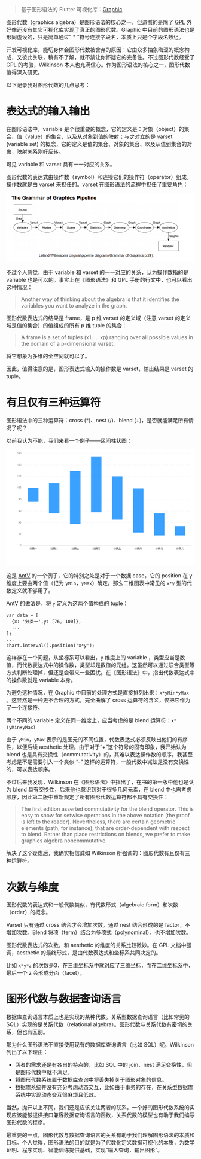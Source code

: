 > 基于图形语法的 Flutter 可视化库：[Graphic](https://github.com/entronad/graphic)

图形代数（graphics algebra）是图形语法的核心之一，但遗憾的是除了 [GPL](https://www.ibm.com/support/knowledgecenter/SSLVMB_sub/statistics_reference_project_ddita/gpl/gpl_intro_algebra.html) 外好像还没有其它可视化库实现了真正的图形代数。Graphic 中目前的图形语法也是形同虚设的，只是简单通过” \* “符号连接字段名，本质上只是个字段名数组。

开发可视化库，能切身体会图形代数被舍弃的原因：它由众多抽象晦涩的概念构成，又彼此关联，稍有不了解，就不禁让你怀疑它的完备性。不过图形代数经受了 GPL 的考验，Wilkinson 本人也充满信心。作为图形语法的核心之一，图形代数值得深入研究。

以下记录我对图形代数的几点思考：

# 表达式的输入输出

在图形语法中，variable 是个很重要的概念，它的定义是：对象（object）的集合、值（value）的集合、以及从对象到值的映射；与之对立的是 varset (variable set) 的概念，它的定义是值的集合、对象的集合、以及从值到集合的对象，映射关系刚好反转。

可见 variable 和 varset 具有一一对应的关系。

图形代数的表达式由操作数（symbol）和连接它们的操作符（operator）组成。操作数就是由 varset 来担任的。varset 在图形语法的流程中担任了重要角色：

![1](1.png)

不过个人感觉，由于 variable 和 varset 的一一对应的关系，认为操作数指的是 variable 也是可以的。事实上在《图形语法》和 GPL 手册的行文中，也可以看出这种情况：

> Another way of thinking about the algebra is that it identifies the variables you want to analyze in the graph.

图形代数表达式的结果是 frame，是 p 维 varset 的定义域（注意 varset 的定义域是值的集合）的值组成的所有 p 维 tuple 的集合：

> A frame is a set of tuples (x1, ... xp) ranging over all possible values in the domain of a p-dimensional varset. 

将它想象为多维的全空间就可以了。

因此，值得注意的是，图形表达式输入的操作数是 varset，输出结果是 varset 的 tuple。

# 有且仅有三种运算符

图形语法中的三种运算符：cross (\*)、nest (/)、blend (+)，是否就能满足所有情况了呢？

以前我认为不能，我们来看一个例子——区间柱状图：

![2](2.png)

这是 [AntV](https://antv-2018.alipay.com/zh-cn/g2/3.x/demo/column/ranged-column.html) 的一个例子，它的特别之处是对于一个数据 case，它的 position 在 y 维度上要由两个值（记为 `yMin`，`yMax`）确定。那么二维图表中常见的 `x*y`  型的代数定义就不够用了。

AntV 的做法是，将 `y` 定义为这两个值构成的 tuple：

```
var data = [
  {x: '分类一',y: [76, 100]},
  ...
];
...
chart.interval().position('x*y');
```

这样存在一个问题，从坐标系可以看出，y 维度上的 variable ，类型应当是数值，而代数表达式中的操作数，类型却是数值的元组。这虽然可以通过联合类型等方式判断处理掉，但还是会带来一些困扰。在《图形语法》中，指出代数表达式中的操作数就是 variable 本身。

为避免这种情况，在 Graphic 中目前的处理方式是直接排列出来：`x*yMin*yMax` 。这显然是一种更不合理的方式，完全曲解了 cross 运算符的含义，仅把它作为了一个连接符。

两个不同的 variable 定义在同一维度上，应当考虑的是 blend 运算符：`x*(yMin+yMax)`

由于 `yMin`，`yMax` 表示的是图元的不同位置，代数表达式必须反映出他们的有序性，以便后续 aesthetic 处理。由于对于“+”这个符号的固有印象，我开始认为 blend 也是具有交换性（commutativity）的，其难以表达操作数的顺序。我甚至考虑是不是需要引入一个类似 “-” 这样的运算符，一般代数中减法是没有交换性的，可以表达顺序。

不过后来我发现，Wilkinson 在《图形语法》中指出了，在书的第一版中他也是认为 blend 具有交换性，后来他也意识到对于很多几何元素，在 blend 中也需考虑顺序，因此第二版中重新规定了所有图形代数运算符都不具有交换性：

> The first edition asserted commutativity for the blend operator. This is easy to show for setwise operations in the above notation (the proof is left to the reader). Nevertheless, there are certain geometric elements (path, for instance), that are order-dependent with respect to blend. Rather than place restrictions on blends, we prefer to make graphics algebra noncommutative. 

解决了这个疑虑后，我确实相信诚如 Wilkinson 所强调的：图形代数有且仅有三种运算符。

# 次数与维度

图形代数的表达式和一般代数类似，有代数形式（algebraic form）和次数（order）的概念。

Varset 只有通过 cross 结合才会增加次数。通过 nest 结合形成的是 factor，不增加次数。Blend 将项（term）结合为多项式（polynominal），也不增加次数。

图形代数表达式的次数，和 aesthetic 的维度的关系比较微妙。在 GPL 文档中强调，aesthetic 的最终形式，是由代数表达式和坐标系共同决定的。

比如 `x*y*z` 的次数是3，在三维坐标系中就对应了三维坐标，而在二维坐标系中，最后一个 z 会形成分面（facet）。

# 图形代数与数据查询语言

数据库查询语言本质上也是实现的某种代数。关系型数据查询语言（比如常见的 SQL）实现的是关系代数（relational algebra）。图形代数与关系代数有密切的关系，但也有区别。

那为什么图形语法不直接使用现有的数据库查询语言（比如 SQL）呢。Wilkinson 列出了以下理由：

- 两者的需求还是有各自的特点的，比如 SQL 中的 join、nest 满足交换性，但是图形代数中就不满足。
- 将图形代数系统置于数据库查询中将丢失掉关于图形对象的信息。
- 数据库系统并没有充分考虑动态交互，比如由于事务的存在，在关系型数据库系统中实现动态交互很麻烦且低效。

当然，抛开以上不同，我们还是应该关注两者的联系。一个好的图形代数系统的实现应该能够提供接口兼容数据查询语言的函数，关系代数的模型也有助于我们编写图形代数的程序。

最重要的一点，图形代数与数据查询语言的关系有助于我们理解图形语法的本质和目标。个人觉得，图形语法的目的就是为了代数化定义数据可视化的本质，为数学证明、程序实现、智能训练提供基础，实现“输入查询，输出图形”。